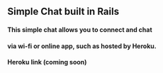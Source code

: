 ## Simple Chat built in Rails

#### This simple chat allows you to connect and chat
#### via wi-fi or online app, such as hosted by Heroku.

#### Heroku link (coming soon)
